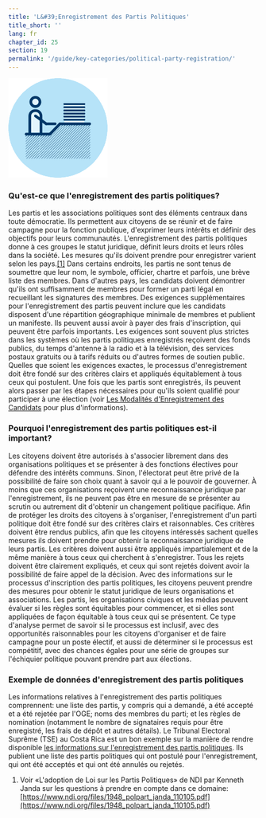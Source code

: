 ```yaml
---
title: 'L&#39;Enregistrement des Partis Politiques'
title_short: ''
lang: fr
chapter_id: 25
section: 19
permalink: '/guide/key-categories/political-party-registration/'
---
```


![L'Enregistrement des Partis Politiques](/assets/images/inventory/categories/political-party-registration.png)

### Qu'est-ce que l'enregistrement des partis politiques?

Les partis et les associations politiques sont des éléments centraux dans toute démocratie. Ils permettent aux citoyens de se réunir et de faire campagne pour la fonction publique, d'exprimer leurs intérêts et définir des objectifs pour leurs communautés. L'enregistrement des partis politiques donne à ces groupes le statut juridique, définit leurs droits et leurs rôles dans la société. Les mesures qu'ils doivent prendre pour enregistrer varient selon les pays.[\[1\]](#footnote-1) Dans certains endroits, les partis ne sont tenus de soumettre que leur nom, le symbole, officier, chartre et parfois, une brève liste des membres. Dans d'autres pays, les candidats doivent démontrer qu'ils ont suffisamment de membres pour former un parti légal en recueillant les signatures des membres. Des exigences supplémentaires pour l'enregistrement des partis peuvent inclure que les candidats disposent d'une répartition géographique minimale de membres et publient un manifeste. Ils peuvent aussi avoir à payer des frais d'inscription, qui peuvent être parfois importants. Les exigences sont souvent plus strictes dans les systèmes où les partis politiques enregistrés reçoivent des fonds publics, du temps d'antenne à la radio et à la télévision, des services postaux gratuits ou à tarifs réduits ou d'autres formes de soutien public. Quelles que soient les exigences exactes, le processus d'enregistrement doit être fondé sur des critères clairs et appliqués équitablement à tous ceux qui postulent. Une fois que les partis sont enregistrés, ils peuvent alors passer par les étapes nécessaires pour qu'ils soient qualifié pour participer à une élection (voir [Les Modalités d'Enregistrement des Candidats](/fr/guide/key-categories/ballot-qualification/) pour plus d'informations).

### Pourquoi l'enregistrement des partis politiques est-il important?

Les citoyens doivent être autorisés à s'associer librement dans des organisations politiques et se présenter à des fonctions électives pour défendre des intérêts communs. Sinon, l'électorat peut être privé de la possibilité de faire son choix quant à savoir qui a le pouvoir de gouverner. À moins que ces organisations reçoivent une reconnaissance juridique par l'enregistrement, ils ne peuvent pas être en mesure de se présenter au scrutin ou autrement dit d'obtenir un changement politique pacifique. Afin de protéger les droits des citoyens à s'organiser, l'enregistrement d'un parti politique doit être fondé sur des critères clairs et raisonnables. Ces critères doivent être rendus publics, afin que les citoyens intéressés sachent quelles mesures ils doivent prendre pour obtenir la reconnaissance juridique de leurs partis. Les critères doivent aussi être appliqués impartialement et de la même manière à tous ceux qui cherchent à s'enregistrer. Tous les rejets doivent être clairement expliqués, et ceux qui sont rejetés doivent avoir la possibilité de faire appel de la décision. Avec des informations sur le processus d'inscription des partis politiques, les citoyens peuvent prendre des mesures pour obtenir le statut juridique de leurs organisations et associations. Les partis, les organisations civiques et les médias peuvent évaluer si les règles sont équitables pour commencer, et si elles sont appliquées de façon équitable à tous ceux qui se présentent. Ce type d'analyse permet de savoir si le processus est inclusif, avec des opportunités raisonnables pour les citoyens d'organiser et de faire campagne pour un poste électif, et aussi de déterminer si le processus est compétitif, avec des chances égales pour une série de groupes sur l'échiquier politique pouvant prendre part aux élections.

### Exemple de données d'enregistrement des partis politiques

Les informations relatives à l'enregistrement des partis politiques comprennent: une liste des partis, y compris qui a demandé, a été accepté et a été rejetée par l'OGE; noms des membres du parti; et les règles de nomination (notamment le nombre de signataires requis pour être enregistré, les frais de dépôt et autres détails). Le Tribunal Electoral Suprême (TSE) au Costa Rica est un bon exemple sur la manière de rendre disponible [les informations sur l'enregistrement des partis politiques](http://www.tse.go.cr/info_partidos.htm). Ils publient une liste des partis politiques qui ont postulé pour l'enregistrement, qui ont été acceptés et qui ont été annulés ou rejetés.

1.  [](#reference-1)Voir «L'adoption de Loi sur les Partis Politiques» de NDI par Kenneth Janda sur les questions à prendre en compte dans ce domaine: [https://www.ndi.org/files/1948_polpart_janda_110105.pdf](https://www.ndi.org/files/1948_polpart_janda_110105.pdf)
